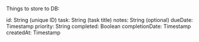 Things to store to DB: 

id: String (unique ID)
task: String (task title)
notes: String (optional)
dueDate: Timestamp
priority: String
completed: Boolean
completionDate: Timestamp 
createdAt: Timestamp
